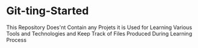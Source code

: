 # Git-ting-Started
This Repository Does'nt Contain any Projets 
it is Used for Learning Various Tools and Technologies and Keep Track of Files Produced During Learning Process
